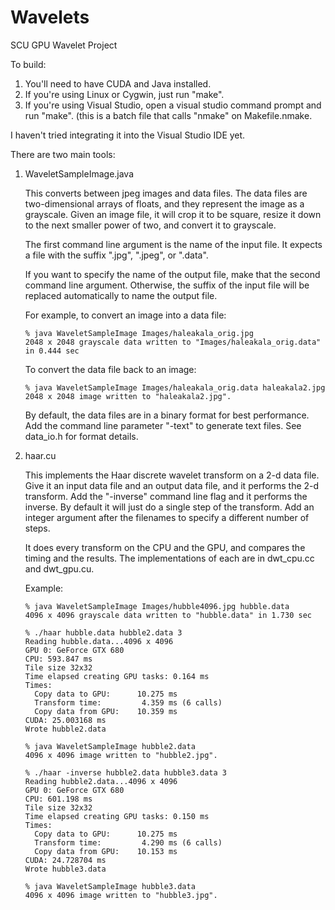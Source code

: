 Wavelets
========

SCU GPU Wavelet Project

To build:
  1. You'll need to have CUDA and Java installed.
  1. If you're using Linux or Cygwin, just run "make".
  1. If you're using Visual Studio, open a visual studio command prompt
  and run "make". (this is a batch file that calls "nmake" on Makefile.nmake.
  
  I haven't tried integrating it into the Visual Studio IDE yet.

There are two main tools:

1) WaveletSampleImage.java

   This converts between jpeg images and data files. The data files
   are two-dimensional arrays of floats, and they represent the image
   as a grayscale. Given an image file, it will crop it to be square,
   resize it down to the next smaller power of two, and convert it to
   grayscale.
   
   The first command line argument is the name of the input file.
   It expects a file with the suffix ".jpg", ".jpeg", or ".data".
   
   If you want to specify the name of the output file, make that the
   second command line argument. Otherwise, the suffix of the input file
   will be replaced automatically to name the output file.
   
   For example, to convert an image into a data file:

    ```
    % java WaveletSampleImage Images/haleakala_orig.jpg
    2048 x 2048 grayscale data written to "Images/haleakala_orig.data" in 0.444 sec
    ```

   To convert the data file back to an image:

    ```
    % java WaveletSampleImage Images/haleakala_orig.data haleakala2.jpg
    2048 x 2048 image written to "haleakala2.jpg".
    ```

   By default, the data files are in a binary format for best
   performance.  Add the command line parameter "-text" to generate
   text files. See data_io.h for format details.
   
2) haar.cu

   This implements the Haar discrete wavelet transform on a 2-d data file.
   Give it an input data file and an output data file, and it performs
   the 2-d transform. Add the "-inverse" command line flag and it performs
   the inverse. By default it will just do a single step of the transform.
   Add an integer argument after the filenames to specify a different number
   of steps.
   
   It does every transform on the CPU and the GPU, and compares the
   timing and the results.  The implementations of each are in
   dwt_cpu.cc and dwt_gpu.cu.
   
   Example:

    ```
    % java WaveletSampleImage Images/hubble4096.jpg hubble.data
    4096 x 4096 grayscale data written to "hubble.data" in 1.730 sec
    
    % ./haar hubble.data hubble2.data 3
    Reading hubble.data...4096 x 4096
    GPU 0: GeForce GTX 680
    CPU: 593.847 ms
    Tile size 32x32
    Time elapsed creating GPU tasks: 0.164 ms
    Times:
      Copy data to GPU:      10.275 ms
      Transform time:         4.359 ms (6 calls)
      Copy data from GPU:    10.359 ms
    CUDA: 25.003168 ms
    Wrote hubble2.data
    
    % java WaveletSampleImage hubble2.data
    4096 x 4096 image written to "hubble2.jpg".
    
    % ./haar -inverse hubble2.data hubble3.data 3
    Reading hubble2.data...4096 x 4096
    GPU 0: GeForce GTX 680
    CPU: 601.198 ms
    Tile size 32x32
    Time elapsed creating GPU tasks: 0.150 ms
    Times:
      Copy data to GPU:      10.275 ms
      Transform time:         4.290 ms (6 calls)
      Copy data from GPU:    10.153 ms
    CUDA: 24.728704 ms
    Wrote hubble3.data
    
    % java WaveletSampleImage hubble3.data
    4096 x 4096 image written to "hubble3.jpg".
   ```
